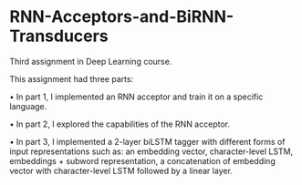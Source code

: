 # RNN-Acceptors-and-BiRNN-Transducers
Third assignment in Deep Learning course.


This assignment had three parts:

• In part 1, I implemented an RNN acceptor and train it on a specific language.

• In part 2, I explored the capabilities of the RNN acceptor.

• In part 3, I implemented a 2-layer biLSTM tagger with different forms of input representations such as: an embedding vector, character-level LSTM, embeddings + subword representation, a concatenation of embedding vector with character-level LSTM followed by a linear layer.
